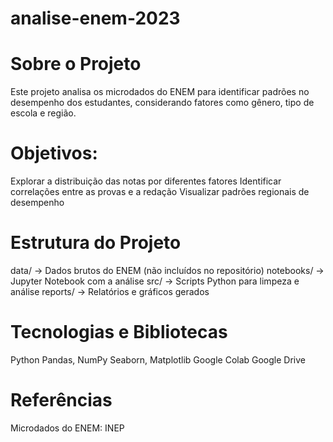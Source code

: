 # analise-enem-2023

# Sobre o Projeto
Este projeto analisa os microdados do ENEM para identificar padrões no desempenho dos estudantes, considerando fatores como gênero, tipo de escola e região.

# Objetivos:
Explorar a distribuição das notas por diferentes fatores
Identificar correlações entre as provas e a redação
Visualizar padrões regionais de desempenho

# Estrutura do Projeto
data/ → Dados brutos do ENEM (não incluídos no repositório)
notebooks/ → Jupyter Notebook com a análise
src/ → Scripts Python para limpeza e análise
reports/ → Relatórios e gráficos gerados

# Tecnologias e Bibliotecas
Python
Pandas, NumPy
Seaborn, Matplotlib
Google Colab
Google Drive

# Referências
Microdados do ENEM: INEP
